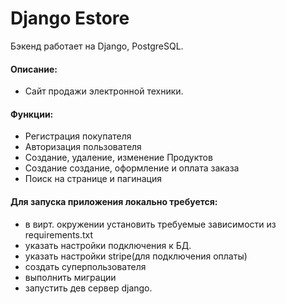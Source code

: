 # Django Estore
Бэкенд работает на Django, PostgreSQL.
#### Описание:
- Сайт продажи электронной техники.
#### Функции:
- Регистрация покупателя
- Авторизация пользователя
- Создание, удаление, изменение Продуктов
- Создание создание, оформление и оплата заказа
- Поиск на странице и пагинация

     
#### Для запуска приложения локально требуется:
- в вирт. окружении установить требуемые зависимости из requirements.txt
- указать настройки подключения к БД.
- указать настройки stripe(для подключения оплаты)
- создать суперпользователя
- выполнить миграции
- запустить дев сервер django.
